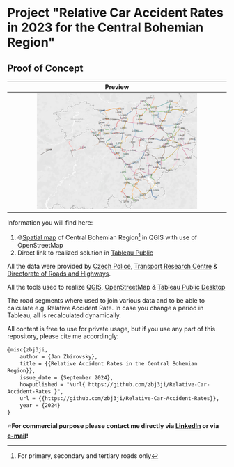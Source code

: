 # Project "Relative Car Accident Rates in 2023 for the Central Bohemian Region" 
## Proof of Concept

| Preview             |
:-------------------------:|
<img src="RSD_Road_Segments/2024-11-23_12h03_42.png" alt="Alt Text" style="width:75%; height:auto;">  |

Information you will find here:
1. :globe_with_meridians:[Spatial map](Central_Bohemian_Region_WGS_84) of Central Bohemian Region[^1] in QGIS with use of OpenStreetMap
2. Direct link to realized solution in [Tableau Public](https://public.tableau.com/views/RelativeAccidentRateinCentralBohemianRegion/MainOverview?:language=en-US&:sid=39F22E03F39142BDA3BDE1D519610F27-0:0&:redirect=auth&:display_count=n&:origin=viz_share_link)

All the data were provided by [Czech Police](https://nehody.policie.cz/), [Transport Research Centre]() & [Directorate of Roads and Highways](https://scitani.rsd.cz/CSD_2020/pages/map/default.aspx).

All the tools used to realize [QGIS](https://www.qgis.org/), [OpenStreetMap](https://www.openstreetmap.org) & [Tableau Public Desktop](https://www.tableau.com/community/public)


The road segments where used to join various data and to be able to calculate e.g. Relative Accident Rate. In case you change a period in Tableau, all is recalculated dynamically.

All content is free to use for private usage, but if you use any part of this repository, please cite me accordingly:

```
@misc{zbj3ji,
    author = {Jan Zbirovsky},
    title = {{Relative Accident Rates in the Central Bohemian Region}},
    issue_date = {September 2024},
    howpublished = "\url{ https://github.com/zbj3ji/Relative-Car-Accident-Rates }",
    url = {{https://github.com/zbj3ji/Relative-Car-Accident-Rates}},
    year = {2024}
}
```
:star:**For commercial purpose please contact me directly via [LinkedIn](https://www.linkedin.com/in/jan-zbirovsky/) or via [e-mail](mailto:zbirovsky@email.cz)!**

[^1]: For primary, secondary and tertiary roads only
